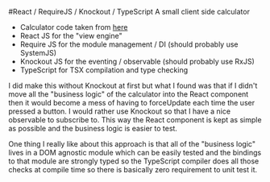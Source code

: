 #React / RequireJS / Knockout / TypeScript
A small client side calculator

- Calculator code taken from [here](https://github.com/SMH110/My-Calculator)
- React JS for the "view engine"
- Require JS for the module management / DI (should probably use SystemJS)
- Knockout JS for the eventing / observable (should probably use RxJS)
- TypeScript for TSX compilation and type checking

I did make this without Knockout at first but what I found was that if I didn't move all the "business
logic" of the calculator into the React component then it would become a mess of having to forceUpdate each
time the user pressed a button. I would rather use Knockout so that I have a nice observable to subscribe to.
This way the React component is kept as simple as possible and the business logic is easier to test.

One thing I really like about this approach is that all of the "business logic" lives in a DOM agnostic module
which can be easily tested and the bindings to that module are strongly typed so the TypeScript compiler does
all those checks at compile time so there is basically zero requirement to unit test it.